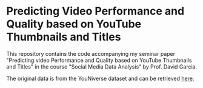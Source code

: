# Predicting Video Performance and Quality based on YouTube Thumbnails and Titles

This repository contains the code accompanying my seminar paper "Predicting video Performance and Quality based on YouTube Thumbnails and Titles" in the course "Social Media Data Analysis" by Prof. David Garcia.


The original data is from the YouNiverse dataset and can be retrieved [here](https://zenodo.org/records/4650046).

